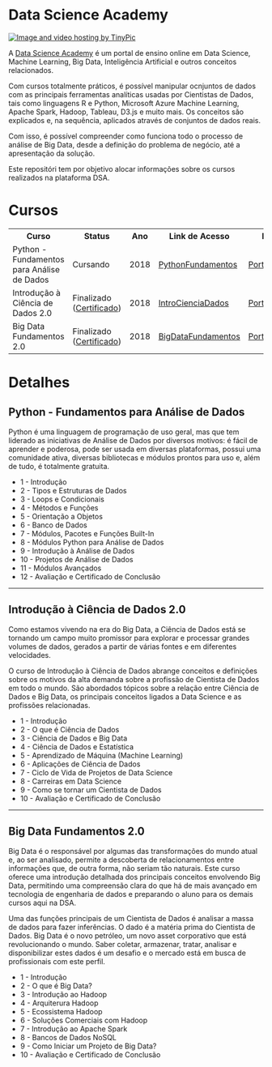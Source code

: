 # Data Science Academy

<a href="http://pt-br.tinypic.com?ref=2cpalwz" target="_blank"><img src="http://i68.tinypic.com/2cpalwz.jpg" border="0" alt="Image and video hosting by TinyPic"></a>

A <a href="https://www.datascienceacademy.com.br/pages/home">Data Science Academy</a> é um portal de ensino online em Data Science, Machine Learning, Big Data, Inteligência Artificial e outros conceitos relacionados.

Com cursos totalmente práticos, é possível manipular ocnjuntos de dados com as principais ferramentas analíticas usadas por Cientistas de Dados, tais como linguagens R e Python, Microsoft Azure Machine Learning, Apache Spark, Hadoop, Tableau, D3.js e muito mais. Os conceitos são explicados e, na sequência, aplicados através de conjuntos de dados reais. 

Com isso, é possível compreender como funciona todo o processo de análise de Big Data, desde a definição do problema de negócio, até a apresentação da solução. 

Este repositóri tem por objetivo alocar informações sobre os cursos realizados na plataforma DSA.

# Cursos

<table>
<tr>
<th>Curso</th>
<th>Status</th>
<th>Ano</th>
<th>Link de Acesso</th>
<th>Portfólio de Arquivos</th>
</tr>

<tr>
<td>Python - Fundamentos para Análise de Dados</td>
<td>Cursando</td>
<td>2018</td>
<td><a href="https://www.datascienceacademy.com.br/pages/curso-python-fundamentos-para-analise-de-dados">PythonFundamentos</a></td>
<td><a href="https://github.com/ThiagoPanini/DataScienceAcademy/tree/master/PythonFundamentos">PortfólioPythonFundamentos</a></td>
</tr>

<tr>
<td>Introdução à Ciência de Dados 2.0</td>
<td>Finalizado (<a href="https://github.com/ThiagoPanini/DataScienceAcademy/blob/master/Introducao-a-Ciencia-de-Dados/certificate-introducao-a-ciencia-de-dados-20.pdf">Certificado</a>)</td>
<td>2018</td>
<td><a href="https://www.datascienceacademy.com.br/course?courseid=introduo--cincia-de-dados">IntroCienciaDados</a></td>
<td><a href="https://github.com/ThiagoPanini/DataScienceAcademy/tree/master/Introducao-a-Ciencia-de-Dados">PortfólioIntroCiencia</a></td>
</tr>

<tr>
<td>Big Data Fundamentos 2.0</td>
<td>Finalizado (<a href="https://github.com/ThiagoPanini/DataScienceAcademy/blob/master/Big-Data-Fundamentos/certificate-big-data-fundamentos-20.pdf">Certificado</a>)</td>
<td>2018</td>
<td><a href="https://www.datascienceacademy.com.br/course?courseid=big-data-fundamentos">BigDataFundamentos</a></td>
<td><a href="https://github.com/ThiagoPanini/DataScienceAcademy/tree/master/Big-Data-Fundamentos">PortfólioBigData</a></td>
</tr>

</table>

# Detalhes

## Python - Fundamentos para Análise de Dados

Python é uma linguagem de programação de uso geral, mas que tem liderado as iniciativas de Análise de Dados por diversos motivos: é fácil de aprender e poderosa, pode ser usada em diversas plataformas, possui uma comunidade ativa, diversas bibliotecas e módulos prontos para uso e, além de tudo, é totalmente gratuita.

- 1 - Introdução
- 2 - Tipos e Estruturas de Dados
- 3 - Loops e Condicionais
- 4 - Métodos e Funções
- 5 - Orientação a Objetos
- 6 - Banco de Dados
- 7 - Módulos, Pacotes e Funções Built-In
- 8 - Módulos Python para Análise de Dados
- 9 - Introdução à Análise de Dados
- 10 - Projetos de Análise de Dados
- 11 - Módulos Avançados
- 12 - Avaliação e Certificado de Conclusão

---

## Introdução à Ciência de Dados 2.0

Como estamos vivendo na era do Big Data, a Ciência de Dados está se tornando um campo muito promissor para explorar e processar grandes volumes de dados, gerados a partir de várias fontes e em diferentes velocidades.

O curso de Introdução à Ciência de Dados abrange conceitos e definições sobre os motivos da alta demanda sobre a profissão de Cientista de Dados em todo o mundo. São abordados tópicos sobre a relação entre Ciência de Dados e Big Data, os principais conceitos ligados a Data Science e as profissões relacionadas.

- 1 - Introdução
- 2 - O que é Ciência de Dados
- 3 - Ciência de Dados e Big Data
- 4 - Ciência de Dados e Estatística
- 5 - Aprendizado de Máquina (Machine Learning)
- 6 - Aplicações de Ciência de Dados
- 7 - Ciclo de Vida de Projetos de Data Science
- 8 - Carreiras em Data Science
- 9 - Como se tornar um Cientista de Dados
- 10 - Avaliação e Certificado de Conclusão

---

## Big Data Fundamentos 2.0

Big Data é o responsável por algumas das transformações do mundo atual e, ao ser analisado, permite a descoberta de relacionamentos entre informações que, de outra forma, não seriam tão naturais. Este curso oferece uma introdução detalhada dos principais conceitos envolvendo Big Data, permitindo uma compreensão clara do que há de mais avançado em tecnologia de engenharia de dados e preparando o aluno para os demais cursos aqui na DSA.

Uma das funções principais de um Cientista de Dados é analisar a massa de dados para fazer inferências. O dado é a matéria prima do Cientista de Dados. Big Data é o novo petróleo, um novo asset corporativo que está revolucionando o mundo. Saber coletar, armazenar, tratar, analisar e disponibilizar estes dados é um desafio e o mercado está em busca de profissionais com este perfil.

- 1 - Introdução
- 2 - O que é Big Data?
- 3 - Introdução ao Hadoop
- 4 - Arquiterura Hadoop
- 5 - Ecossistema Hadoop
- 6 - Soluções Comerciais com Hadoop
- 7 - Introdução ao Apache Spark
- 8 - Bancos de Dados NoSQL
- 9 - Como Iniciar um Projeto de Big Data?
- 10 - Avaliação e Certificado de Conclusão

